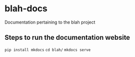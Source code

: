 # blah-docs
Documentation pertaining to the blah project

## Steps to run the documentation website
`pip install mkdocs`
`cd blah/`
`mkdocs serve`